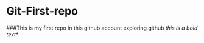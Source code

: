 # Git-First-repo
###This is my first repo in this github account
exploring github *this is a bold text**
